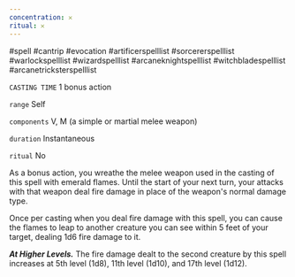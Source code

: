 ```yaml
---
concentration: 𐄂
ritual: 𐄂
---
```

#spell #cantrip #evocation #artificerspelllist #sorcererspelllist #warlockspelllist #wizardspelllist #arcaneknightspelllist #witchbladespelllist #arcanetricksterspelllist

`CASTING TIME`
1 bonus action

`range`
Self

`components`
V, M (a simple or martial melee weapon)

`duration`
Instantaneous

`ritual`
No

As a bonus action, you wreathe the melee weapon used in the casting of this spell with emerald flames. Until the start   of your next turn, your attacks with that weapon deal fire damage in place of the weapon's normal damage type.

Once per casting when you deal fire damage with this spell, you can cause the flames to leap to another creature you can see within 5 feet of your target, dealing 1d6 fire damage to it.

_**At Higher Levels.**_ The fire damage dealt to the second creature by this spell increases at 5th level (1d8), 11th level (1d10), and 17th level (1d12).